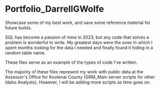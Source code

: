 # Portfolio_DarrellGWolfe
Showcase some of my best work, and save some reference material for future builds.

SQL has become a passion of mine in 2023, but any code that solves a problem is wonderful to write. My greatest days were the ones in which I spent months looking for the data I needed and finally found it hiding in a random table name. 

These files serve as an example of the types of code I've written. 

The majority of these files represent my work with public data at the Assessor's Office for Kootenai County (GRM_Main server scripts for other Idaho Analysts). However, I will be adding more scripts as time goes on.
